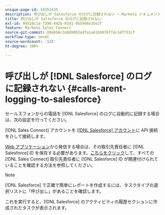 ```yaml
---
unique-page-id: 14352435
description: 呼び出しが Salesforce のログに記録されない — Marketo ドキュメント — 製品ドキュメント
title: 呼び出しが Salesforce のログに記録されない
exl-id: 99528c1a-7398-442b-81d1-9b5908e35e2f
feature: Marketo Sales Connect
source-git-commit: 09a656c3a0d0002edfa1a61b987bff4c1dff33cf
workflow-type: tm+mt
source-wordcount: '123'
ht-degree: 100%

---
```


# 呼び出しが [!DNL Salesforce] のログに記録されない {#calls-arent-logging-to-salesforce}

セールスフォンからの電話を [!DNL Salesforce] のログに自動的に記録する場合は、次の設定を行ってください。

[!DNL Sales Connect] アカウントを [[!DNL Salesforce]  アカウント](/help/marketo/product-docs/marketo-sales-connect/crm/salesforce-integration/connect-your-sales-connect-account-to-salesforce.md)に API 接続を介して接続します。

[Web アプリケーション](https://toutapp.com/login)から発信する場合は、その取引先責任者に [!DNL Salesforce] ID を保存する必要があります。[こちらをクリック](/help/marketo/product-docs/marketo-sales-connect/crm/salesforce-customization/import-a-salesforce-id-into-sales-connect.md)して、すべての [!DNL Sales Connect] 取引先責任者に [!DNL Salesforce] ID が関連付けられていることを確認する方法を参照してください。

>[!NOTE]
>
>[!DNL Salesforce] で正確で簡単にレポートを作成するには、タスクタイプの選択リストに「呼び出し」があることを確認します。

これを実行すると、[!DNL Salesforce] のアクティビティの履歴セクションに作成されたタスクが表示されます。
